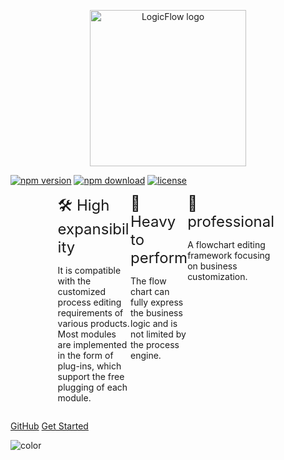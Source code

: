 <p align="center">
  <a href="https://github.com/didi/LogicFlow" target="_blank">
    <img
      src="./_images/logo.png"
      alt="LogicFlow logo"
      width="250"
      class='logo'
    />
  </a>
</p>

[![npm version][npm-v-img]][npm-url]
[![npm download][npm-dl-img]][npm-url]
[![license][license-img]][license-url]

<div style="display: flex;justify-content: space-between;width:70%;margin: 0 auto;">
  <div style="width: 33%">
    <font size=5>🛠 High expansibility</font>
    <p>It is compatible with the customized process editing requirements of various products. Most modules are implemented in the form of plug-ins, which support the free plugging of each module.</p>
  </div>
  <div style="width: 33%">
    <font size=5>🚀 Heavy to perform</font>
    <p><font size=>The flow chart can fully express the business logic and is not limited by the process engine.</font></p>
  </div>
  <div>
    <font size=5>🎯 professional</font>
    <p>A flowchart editing framework focusing on business customization.</p>
  </div>
</div>

[GitHub](https://github.com/didi/LogicFlow)
[Get Started](en/guide/start.md)

[npm-url]: https://www.npmjs.com/package/@logicflow/core
[npm-v-img]: https://img.shields.io/npm/v/@logicflow/core
[npm-dl-img]: https://img.shields.io/npm/dm/@logicflow/core
[license-url]: https://github.com/didi/LogicFlow/blob/master/LICENSE
[license-img]: https://img.shields.io/npm/l/@logicflow/core

![color](#ffffff)
